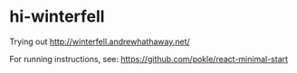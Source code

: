 hi-winterfell
====

Trying out http://winterfell.andrewhathaway.net/

For running instructions, see: https://github.com/pokle/react-minimal-start

